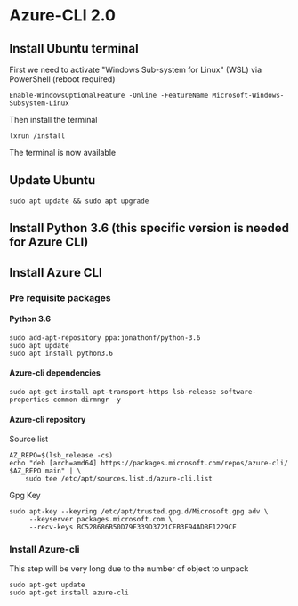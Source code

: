 # Azure-CLI 2.0

## Install Ubuntu terminal

First we need to activate "Windows Sub-system for Linux" (WSL) via PowerShell (reboot required)

```{Syntax language, PowerShell}
Enable-WindowsOptionalFeature -Online -FeatureName Microsoft-Windows-Subsystem-Linux
```

Then install the terminal

```{Syntax language, PowerShell}
lxrun /install
```

The terminal is now available

## Update Ubuntu

```{Syntax language, Shell}
sudo apt update && sudo apt upgrade
```

## Install Python 3.6 (this specific version is needed for Azure CLI)


## Install Azure CLI

### Pre requisite packages

#### Python 3.6

```{Syntax language, Shell}
sudo add-apt-repository ppa:jonathonf/python-3.6
sudo apt update
sudo apt install python3.6
```

#### Azure-cli dependencies

```{Syntax language, Shell}
sudo apt-get install apt-transport-https lsb-release software-properties-common dirmngr -y
```

#### Azure-cli repository

Source list

```{Syntax language, Shell}
AZ_REPO=$(lsb_release -cs)
echo "deb [arch=amd64] https://packages.microsoft.com/repos/azure-cli/ $AZ_REPO main" | \
    sudo tee /etc/apt/sources.list.d/azure-cli.list
```
Gpg Key

```{Syntax language, Shell}
sudo apt-key --keyring /etc/apt/trusted.gpg.d/Microsoft.gpg adv \
     --keyserver packages.microsoft.com \
     --recv-keys BC528686B50D79E339D3721CEB3E94ADBE1229CF
```

### Install Azure-cli

This step will be very long due to the number of object to unpack

```{Syntax language, Shell}
sudo apt-get update
sudo apt-get install azure-cli
```
